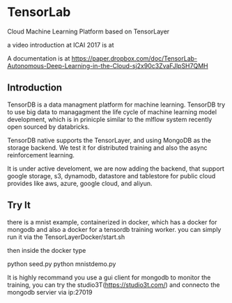 # TensorLab
Cloud Machine Learning Platform based on TensorLayer

a video introduction at ICAI 2017 is at 


A documentation is at
https://paper.dropbox.com/doc/TensorLab-Autonomous-Deep-Learning-in-the-Cloud-sj2x90c3ZvaFJlpSH7QMH


## Introduction
TensorDB is a data managment platform for machine learning. TensorDB try to use big data to managagment the life cycle of machine learning model development, which is in prinicple similar to the mlflow system recently open sourced by databricks.

TensorDB native supports the TensorLayer, and using MongoDB as the storage backend. We test it for distributed training and also the async reinforcement learning.

It is under active develoment, we are now adding the backend, that support google storage, s3, dynamodb, datastore and  tablestore for public cloud provides like aws, azure, google cloud, and aliyun.




## Try It
there is a mnist example, containerized in docker, which has a docker for mongodb and also a docker for a tensordb training worker.
you can simply run it via the 
TensorLayerDocker/start.sh

then inside the docker 
type

python seed.py
python mnistdemo.py


It is highly recommand you use a gui client for mongodb to monitor the training, you can try the studio3T(https://studio3t.com/) and connecto the mongodb servier via ip:27019



